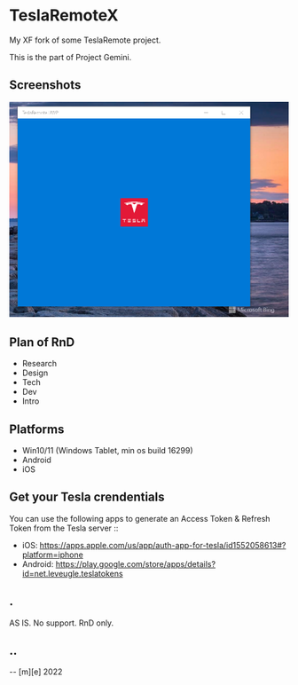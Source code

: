 # TeslaRemoteX

My XF fork of some TeslaRemote project.

This is the part of Project Gemini.

## Screenshots
![screenshot1](Images/shot1.png)

## Plan of RnD
- Research
- Design
- Tech
- Dev
- Intro

## Platforms
- Win10/11 (Windows Tablet, min os build 16299)
- Android 
- iOS


## Get your Tesla crendentials

You can use the following apps to generate an Access Token & Refresh Token from the Tesla server :: 
- iOS: https://apps.apple.com/us/app/auth-app-for-tesla/id1552058613#?platform=iphone
- Android: https://play.google.com/store/apps/details?id=net.leveugle.teslatokens

## .
AS IS. No support. RnD only.

## ..
-- [m][e] 2022
 
